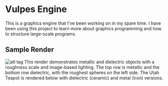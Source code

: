 # Vulpes Engine
This is a graphics engine that I've been working on in my spare time. I have been using this project to learn more about graphics programming and how to structure large-scale programs. 

## Sample Render
![alt tag](http://i.imgur.com/6C3Xrj6.png)
This render demonstrates metallic and dielectric objects with a roughness scale and image-based lighting. The top row is metallic and the bottom row dielectric, with the roughest spheres on the left side. The Utah Teapot is rendered below with dielectric (ceramic) and metal (iron) versions.